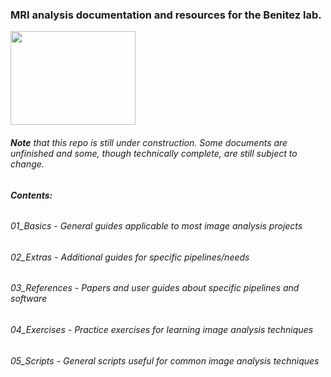### MRI analysis documentation and resources for the Benitez lab.

<html>
<img src="https://momentousinstitute.org//assets/site/blog/Brain-Under-Construction.jpg", width="200", height="150">
</html>

###### **Note** that this repo is still under construction. Some documents are unfinished and some, though technically complete, are still subject to change.

###### **Contents:**

###### 01_Basics - General guides applicable to most image analysis projects
###### 02_Extras - Additional guides for specific pipelines/needs
###### 03_References - Papers and user guides about specific pipelines and software 
###### 04_Exercises - Practice exercises for learning image analysis techniques
###### 05_Scripts - General scripts useful for common image analysis techniques

